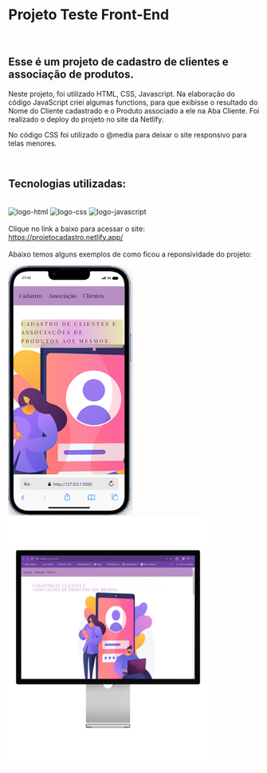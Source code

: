 <h1>Projeto Teste Front-End</h1>
<br>

<h2>Esse é um projeto de cadastro de clientes e associação de produtos.</h2>
<p> Neste projeto, foi utilizado HTML, CSS, Javascript. Na elaboração do código JavaScript criei algumas functions, para que exibisse o resultado do Nome do Cliente cadastrado e o Produto associado a ele na Aba Cliente. Foi realizado o deploy do projeto no site da Netlify.
 
  No código CSS foi utilizado o @media para deixar o site responsivo para telas menores.
</p>
<br>
<h2>Tecnologias utilizadas:</h2>
<br>
   <img src="https://img.shields.io/badge/HTML-239120?style=for-the-badge&logo=html5&logoColor=white" alt="logo-html">
   
   <img src="https://img.shields.io/badge/CSS-239120?&style=for-the-badge&logo=css3&logoColor=white" alt="logo-css">
   
   <img src="https://img.shields.io/badge/JavaScript-F7DF1E?style=for-the-badge&logo=javascript&logoColor=black" alt="logo-javascript">
<br>
<br>
Clique no link a baixo para acessar o site:
<br>
<a href="https://projetocadastro.netlify.app/"> https://projetocadastro.netlify.app/ </a>
<br>
<br> Abaixo temos alguns exemplos de como ficou a reponsividade do projeto:<br>

  <img src="https://github.com/MayDamato/Projeto-cadastro/blob/main/assets/proj.cadastro%20celular.png" width="250" height="500"> <br>
  <img src="https://github.com/MayDamato/Projeto-cadastro/blob/main/assets/projeto.cadastro%20pc.png" width="400" height="500">
